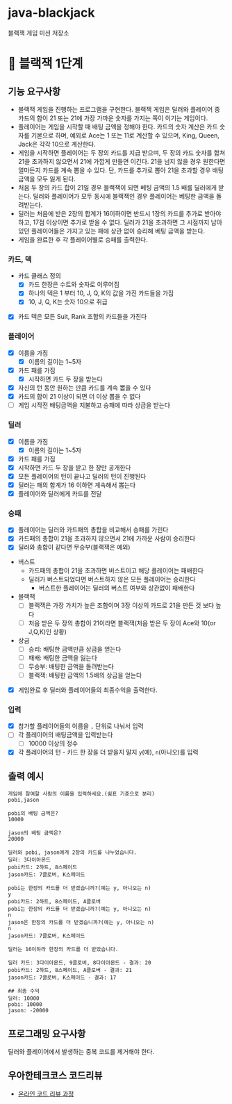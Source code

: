 # java-blackjack
블랙잭 게임 미션 저장소

# 🚀 블랙잭 1단계
## 기능 요구사항
- 블랙잭 게임을 진행하는 프로그램을 구현한다. 블랙잭 게임은 딜러와 플레이어 중 카드의 합이 21 또는 21에 가장 가까운 숫자를 가지는 쪽이 이기는 게임이다.
- 플레이어는 게임을 시작할 때 배팅 금액을 정해야 한다. 카드의 숫자 계산은 카드 숫자를 기본으로 하며, 예외로 Ace는 1 또는 11로 계산할 수 있으며, King, Queen, Jack은 각각 10으로 계산한다.
- 게임을 시작하면 플레이어는 두 장의 카드를 지급 받으며, 두 장의 카드 숫자를 합쳐 21을 초과하지 않으면서 21에 가깝게 만들면 이긴다. 21을 넘지 않을 경우 원한다면 얼마든지 카드를 계속 뽑을 수 있다. 단, 카드를 추가로 뽑아 21을 초과할 경우 배팅 금액을 모두 잃게 된다.
- 처음 두 장의 카드 합이 21일 경우 블랙잭이 되면 베팅 금액의 1.5 배를 딜러에게 받는다. 딜러와 플레이어가 모두 동시에 블랙잭인 경우 플레이어는 베팅한 금액을 돌려받는다.
- 딜러는 처음에 받은 2장의 합계가 16이하이면 반드시 1장의 카드를 추가로 받아야 하고, 17점 이상이면 추가로 받을 수 없다. 딜러가 21을 초과하면 그 시점까지 남아 있던 플레이어들은 가지고 있는 패에 상관 없이 승리해 베팅 금액을 받는다.
- 게임을 완료한 후 각 플레이어별로 승패를 출력한다.

### 카드, 덱
- 카드 클래스 정의
  - [x] 카드 한장은 수트와 숫자로 이루어짐
  - [x] 하나의 덱은 1 부터 10, J, Q, K의 값을 가진 카드들을 가짐
  - [x] 10, J, Q, K는 숫자 10으로 취급
- [x] 카드 덱은 모든 Suit, Rank 조합의 카드들을 가진다

### 플레이어
- [x] 이름을 가짐
  - [x] 이름의 길이는 1~5자
- [x] 카드 패를 가짐
  - [x] 시작하면 카드 두 장을 받는다
- [x] 자신의 턴 동안 원하는 만큼 카드를 계속 뽑을 수 있다
- [x] 카드의 합이 21 이상이 되면 더 이상 뽑을 수 없다
- [ ] 게임 시작전 배팅금액을 지불하고 승패에 따라 상금을 받는다

### 딜러
- [x] 이름을 가짐
  - [x] 이름의 길이는 1~5자
- [x] 카드 패를 가짐
- [x] 시작하면 카드 두 장을 받고 한 장만 공개한다
- [x] 모든 플레이어의 턴이 끝나고 딜러의 턴이 진행된다
- [x] 딜러는 패의 합계가 16 이하면 계속해서 뽑는다
- [x] 플레이어와 딜러에게 카드를 전달

### 승패
- [x] 플레이어는 딜러와 카드패의 총합을 비교해서 승패를 가린다
- [x] 카드패의 총합이 21을 초과하지 않으면서 21에 가까운 사람이 승리한다
- [x] 딜러와 총합이 같다면 무승부(블랙잭은 예외)
- 버스트
  - 카드패의 총합이 21을 초과하면 버스트이고 해당 플레이어는 패배한다
  - 딜러가 버스트되었다면 버스트하지 않은 모든 플레이어는 승리한다
    - 버스트한 플레이어는 딜러의 버스트 여부와 상관없이 패배한다
- 블랙잭
  - [ ] 블랙잭은 가장 가치가 높은 조합이며 3장 이상의 카드로 21을 만든 것 보다 높다
  - [ ] 처음 받은 두 장의 총합이 21이라면 블랙잭(처음 받은 두 장이 Ace와 10(or J,Q,K)인 상황)
- 상금
  - [ ] 승리: 배팅한 금액만큼 상금을 얻는다 
  - [ ] 패배: 배팅한 금액을 잃는다
  - [ ] 무승부: 배팅한 금액을 돌려받는다
  - [ ] 블랙잭: 배팅한 금액의 1.5배의 상금을 얻는다
- [x] 게임완료 후 딜러와 플레이어들의 최종수익을 출력한다.

### 입력
- [x] 참가할 플레이어들의 이름을 `,` 단위로 나눠서 입력
- [ ] 각 플레이어의 배팅금액을 입력받는다
  - [ ] 10000 이상의 정수
- [x] 각 플레이어의 턴 - 카드 한 장을 더 받을지 말지 `y`(예), `n`(아니오)를 입력

## 출력 예시
```
게임에 참여할 사람의 이름을 입력하세요.(쉼표 기준으로 분리)
pobi,jason

pobi의 배팅 금액은?
10000

jason의 배팅 금액은?
20000

딜러와 pobi, jason에게 2장의 카드를 나누었습니다.
딜러: 3다이아몬드
pobi카드: 2하트, 8스페이드
jason카드: 7클로버, K스페이드

pobi는 한장의 카드를 더 받겠습니까?(예는 y, 아니오는 n)
y
pobi카드: 2하트, 8스페이드, A클로버
pobi는 한장의 카드를 더 받겠습니까?(예는 y, 아니오는 n)
n
jason은 한장의 카드를 더 받겠습니까?(예는 y, 아니오는 n)
n
jason카드: 7클로버, K스페이드

딜러는 16이하라 한장의 카드를 더 받았습니다.

딜러 카드: 3다이아몬드, 9클로버, 8다이아몬드 - 결과: 20
pobi카드: 2하트, 8스페이드, A클로버 - 결과: 21
jason카드: 7클로버, K스페이드 - 결과: 17

## 최종 수익
딜러: 10000
pobi: 10000 
jason: -20000
```
## 프로그래밍 요구사항
딜러와 플레이어에서 발생하는 중복 코드를 제거해야 한다.

## 우아한테크코스 코드리뷰
* [온라인 코드 리뷰 과정](https://github.com/woowacourse/woowacourse-docs/blob/master/maincourse/README.md)